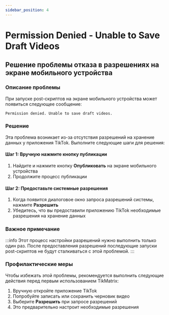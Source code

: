 ```yaml
---
sidebar_position: 4
---
```


# Permission Denied - Unable to Save Draft Videos

## Решение проблемы отказа в разрешениях на экране мобильного устройства

### Описание проблемы

При запуске post-скриптов на экране мобильного устройства может появиться следующее сообщение:

```text
Permission denied. Unable to save draft videos.
```

### Решение

Эта проблема возникает из-за отсутствия разрешений на хранение данных у приложения TikTok. Выполните следующие шаги для решения:

#### Шаг 1: Вручную нажмите кнопку публикации

1. Найдите и нажмите кнопку **Опубликовать** на экране мобильного устройства
2. Продолжите процесс публикации

#### Шаг 2: Предоставьте системные разрешения

1. Когда появится диалоговое окно запроса разрешений системы, нажмите **Разрешить**
2. Убедитесь, что вы предоставили приложению TikTok необходимые разрешения на хранение данных

### Важное примечание

:::info
Этот процесс настройки разрешений нужно выполнить только один раз. После предоставления разрешений последующие запуски post-скриптов не будут сталкиваться с этой проблемой.
:::

### Профилактические меры

Чтобы избежать этой проблемы, рекомендуется выполнить следующие действия перед первым использованием TikMatrix:

1. Вручную откройте приложение TikTok
2. Попробуйте записать или сохранить черновик видео
3. Выберите **Разрешить** при запросе разрешений
4. Это предварительно настроит необходимые разрешения
